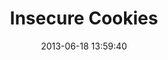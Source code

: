 ---
layout: post
title:  "Insecure Cookies"
date:   2013-06-18 13:59:40
categories: vulnerabilities
---